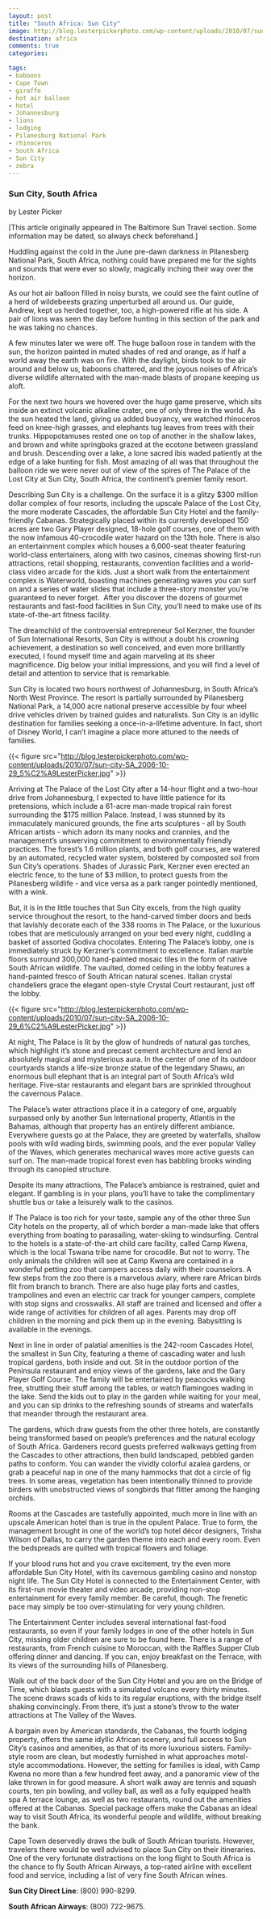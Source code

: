 ```yaml
---
layout: post
title: "South Africa: Sun City"
image: http://blog.lesterpickerphoto.com/wp-content/uploads/2010/07/sun-city-SA_2006-10-29_7%C2%A9LesterPicker.jpg
destination: africa
comments: true
categories:

tags:
- baboons
- Cape Town
- giraffe
- hot air balloon
- hotel
- Johannesburg
- lions
- lodging
- Pilanesburg National Park
- rhinoceros
- South Africa
- Sun City
- zebra
---
```

<h3>Sun City, South Africa</h3>
by Lester Picker

[This article originally appeared in The Baltimore Sun Travel section. Some information may be dated, so always check beforehand.]

Huddling against the cold in the June pre-dawn darkness in Pilanesberg National Park, South Africa, nothing could have prepared me for the sights and sounds that were ever so slowly, magically inching their way over the horizon.

As our hot air balloon filled in noisy bursts, we could see the faint outline of a herd of wildebeests grazing unperturbed all around us. Our guide, Andrew, kept us herded together, too, a high-powered rifle at his side. A pair of lions was seen the day before hunting in this section of the park and he was taking no chances.

A few minutes later we were off. The huge balloon rose in tandem with the sun, the horizon painted in muted shades of red and orange, as if half a world away the earth was on fire. With the daylight, birds took to the air around and below us, baboons chattered, and the joyous noises of Africa’s diverse wildlife alternated with the man-made blasts of propane keeping us aloft.

For the next two hours we hovered over the huge game preserve, which sits inside an extinct volcanic alkaline crater, one of only three in the world. As the sun heated the land, giving us added buoyancy, we watched rhinoceros feed on knee-high grasses, and elephants tug leaves from trees with their trunks. Hippopotamuses rested one on top of another in the shallow lakes, and brown and white springboks grazed at the ecotone between grassland and brush. Descending over a lake, a lone sacred ibis waded patiently at the edge of a lake hunting for fish. Most amazing of all was that throughout the balloon ride we were never out of view of the spires of The Palace of the Lost City at Sun City, South Africa, the continent’s premier family resort.

Describing Sun City is a challenge. On the surface it is a glitzy $300 million dollar complex of four resorts, including the upscale Palace of the Lost City, the more moderate Cascades, the affordable Sun City Hotel and the family-friendly Cabanas. Strategically placed within its currently developed 150 acres are two Gary Player designed, 18-hole golf courses, one of them with the now infamous 40-crocodile water hazard on the 13th hole. There is also an entertainment complex which houses a 6,000-seat theater featuring world-class entertainers, along with two casinos, cinemas showing first-run attractions, retail shopping, restaurants, convention facilities and a world-class video arcade for the kids. Just a short walk from the entertainment complex is Waterworld, boasting machines generating waves you can surf on and a series of water slides that include a three-story monster you’re guaranteed to never forget.  After you discover the dozens of gourmet restaurants and fast-food facilities in Sun City, you’ll need to make use of its state-of-the-art fitness facility.

The dreamchild of the controversial entrepreneur Sol Kerzner, the founder of Sun International Resorts, Sun City is without a doubt his crowning achievement, a destination so well conceived, and even more brilliantly executed, I found myself time and again marveling at its sheer magnificence. Dig below your initial impressions, and you will find a level of detail and attention to service that is remarkable.

Sun City is located two hours northwest of Johannesburg, in South Africa’s North West Province. The resort is partially surrounded by Pilanesberg National Park, a 14,000 acre national preserve accessible by four wheel drive vehicles driven by trained guides and naturalists. Sun City is an idyllic destination for families seeking a once-in-a-lifetime adventure. In fact, short of Disney World, I can’t imagine a place more attuned to the needs of families.

{{< figure src="http://blog.lesterpickerphoto.com/wp-content/uploads/2010/07/sun-city-SA_2006-10-29_5%C2%A9LesterPicker.jpg" >}}

</a>Arriving at The Palace of the Lost City after a 14-hour flight and a two-hour drive from Johannesburg, I expected to have little patience for its pretensions, which include a 61-acre man-made tropical rain forest surrounding the $175 million Palace. Instead, I was stunned by its immaculately manicured grounds, the fine arts sculptures - all by South African artists - which adorn its many nooks and crannies, and the management’s unswerving commitment to environmentally friendly practices. The forest’s 1.6 million plants, and both golf courses, are watered by an automated, recycled water system, bolstered by composted soil from Sun City’s operations. Shades of Jurassic Park, Kerzner even erected an electric fence, to the tune of $3 million, to protect guests from the Pilanesberg wildlife - and vice versa as a park ranger pointedly mentioned, with a wink.

But, it is in the little touches that Sun City excels, from the high quality service throughout the resort, to the hand-carved timber doors and beds that lavishly decorate each of the 338 rooms in The Palace, or the luxurious robes that are meticulously arranged on your bed every night, cuddling a basket of assorted Godiva chocolates. Entering The Palace’s lobby, one is immediately struck by Kerzner’s commitment to excellence. Italian marble floors surround 300,000 hand-painted mosaic tiles in the form of native South African wildlife. The vaulted, domed ceiling in the lobby features a hand-painted fresco of South African natural scenes. Italian crystal chandeliers grace the elegant open-style Crystal Court restaurant, just off the lobby.

{{< figure src="http://blog.lesterpickerphoto.com/wp-content/uploads/2010/07/sun-city-SA_2006-10-29_6%C2%A9LesterPicker.jpg" >}}

At night, The Palace is lit by the glow of hundreds of natural gas torches, which highlight it’s stone and precast cement architecture and lend an absolutely magical and mysterious aura. In the center of one of its outdoor courtyards stands a life-size bronze statue of the legendary Shawu, an enormous bull elephant that is an integral part of South Africa’s wild heritage. Five-star restaurants and elegant bars are sprinkled throughout the cavernous Palace.

The Palace’s water attractions place it in a category of one, arguably surpassed only by another Sun International property, Atlantis in the Bahamas, although that property has an entirely different ambiance. Everywhere guests go at the Palace, they are greeted by waterfalls, shallow pools with wild wading birds, swimming pools, and the ever popular Valley of the Waves, which generates mechanical waves more active guests can surf on. The man-made tropical forest even has babbling brooks winding through its canopied structure.

Despite its many attractions, The Palace’s ambiance is restrained, quiet and elegant. If gambling is in your plans, you’ll have to take the complimentary shuttle bus or take a leisurely walk to the casinos.

If The Palace is too rich for your taste, sample any of the other three Sun City hotels on the property, all of which border a man-made lake that offers everything from boating to parasailing, water-skiing to windsurfing. Central to the hotels is a state-of-the-art child care facility, called Camp Kwena, which is the local Tswana tribe name for crocodile. But not to worry. The only animals the children will see at Camp Kwena are contained in a wonderful petting zoo that campers access daily with their counselors. A few steps from the zoo there is a marvelous aviary, where rare African birds flit from branch to branch. There are also huge play forts and castles, trampolines and even an electric car track for younger campers, complete with stop signs and crosswalks. All staff are trained and licensed and offer a wide range of activities for children of all ages. Parents may drop off children in the morning and pick them up in the evening. Babysitting is available in the evenings.

Next in line in order of palatial amenities is the 242-room Cascades Hotel, the smallest in Sun City, featuring a theme of cascading water and lush tropical gardens, both inside and out. Sit in the outdoor portion of the Peninsula restaurant and enjoy views of the gardens, lake and the Gary Player Golf Course. The family will be entertained by peacocks walking free, strutting their stuff among the tables, or watch flamingoes wading in the lake. Send the kids out to play in the garden while waiting for your meal, and you can sip drinks to the refreshing sounds of streams and waterfalls that meander through the restaurant area.

The gardens, which draw guests from the other three hotels, are constantly being transformed based on people’s preferences and the natural ecology of South Africa. Gardeners record guests preferred walkways getting from the Cascades to other attractions, then build landscaped, pebbled garden paths to conform. You can wander the vividly colorful azalea gardens, or grab a peaceful nap in one of the many hammocks that dot a circle of fig trees. In some areas, vegetation has been intentionally thinned to provide birders with unobstructed views of songbirds that flitter among the hanging orchids.

Rooms at the Cascades are tastefully appointed, much more in line with an upscale American hotel than is true in the opulent Palace. True to form, the management brought in one of the world’s top hotel décor designers, Trisha Wilson of Dallas, to carry the garden theme into each and every room. Even the bedspreads are quilted with tropical flowers and foliage.

If your blood runs hot and you crave excitement, try the even more affordable Sun City Hotel, with its cavernous gambling casino and nonstop night life. The Sun City Hotel is connected to the Entertainment Center, with its first-run movie theater and video arcade, providing non-stop entertainment for every family member. Be careful, though. The frenetic pace may simply be too over-stimulating for very young children.

The Entertainment Center includes several international fast-food restaurants, so even if your family lodges in one of the other hotels in Sun City, missing older children are sure to be found here. There is a range of restaurants, from French cuisine to Moroccan, with the Raffles Supper Club offering dinner and dancing. If you can, enjoy breakfast on the Terrace, with its views of the surrounding hills of Pilanesberg.

Walk out of the back door of the Sun City Hotel and you are on the Bridge of Time, which blasts guests with a simulated volcano every thirty minutes. The scene draws scads of kids to its regular eruptions, with the bridge itself shaking convincingly. From there, it’s just a stone’s throw to the water attractions at The Valley of the Waves.

A bargain even by American standards, the Cabanas, the fourth lodging property, offers the same idyllic African scenery, and full access to Sun City’s casinos and amenities, as that of its more luxurious sisters. Family-style room are clean, but modestly furnished in what approaches motel-style accommodations. However, the setting for families is ideal, with Camp Kwena no more than a few hundred feet away, and a panoramic view of the lake thrown in for good measure. A short walk away are tennis and squash courts, ten pin bowling, and volley ball, as well as a fully equipped health spa A terrace lounge, as well as two restaurants, round out the amenities offered at the Cabanas. Special package offers make the Cabanas an ideal way to visit South Africa, its wonderful people and wildlife, without breaking the bank.

Cape Town deservedly draws the bulk of South African tourists. However, travelers there would be well advised to place Sun City on their itineraries. One of the very fortunate distractions on the long flight to South Africa is the chance to fly South African Airways, a top-rated airline with excellent food and service, including a list of very fine South African wines.

<strong>Sun City Direct Line</strong>: (800) 990-8299.

<strong>South African Airways</strong>: (800) 722-9675.